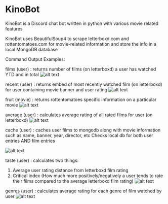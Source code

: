# KinoBot
KinoBot is a Discord chat bot written in python with various movie related features

KinoBot uses BeautifulSoup4 to scrape letterboxd.com and rottentomatoes.com for movie-related information and store the info in a local MongoDB database

Command Output Examples:

films (user) : returns number of films (on letterboxd) a user has watched YTD and in total
![alt text](https://i.imgur.com/u85vsXG.png)


recent (user) : returns embed of most recently watched film (on letterboxd) for user containing movie banner and user rating
![alt text](https://i.imgur.com/kPyWqlI.png)


fruit (movie) : returns rottentomatoes specific information on a particular movie
![alt text](https://i.imgur.com/yCnifmq.png)


average (user) : calculates average rating of all rated films for user (on letterboxd)
![alt text](https://i.imgur.com/Ac7kyX7.png)


cache (user) : caches user films to mongodb along with movie information such as name, banner, year, director, etc
Checks local db for both user entries AND film entries

![alt text](https://i.imgur.com/0sduPhl.png)


taste (user) : calculates two things:
1. Average user rating distance from letterboxd film rating
2. Critical index (How much more positively/negatively a user tends to rate their films compared to the average letterboxd film rating)
![alt text](https://i.imgur.com/k62rgUU.png)


genres (user) : calculates average rating for each genre of film watched by user
![alt text](https://i.imgur.com/uQ2QfuE.png)
